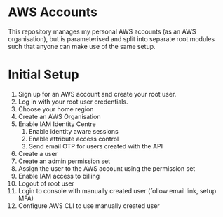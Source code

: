 # AWS Accounts

This repository manages my personal AWS accounts (as an AWS organisation), but is parameterised and split into separate root modules such that anyone can make use of the same setup.

# Initial Setup

1. Sign up for an AWS account and create your root user.
2. Log in with your root user credentials.
3. Choose your home region
4. Create an AWS Organisation
5. Enable IAM Identity Centre
    1. Enable identity aware sessions
    2. Enable attribute access control
    3. Send email OTP for users created with the API
6. Create a user
7. Create an admin permission set
8. Assign the user to the AWS account using the permission set
9. Enable IAM access to billing
10. Logout of root user
11. Login to console with manually created user (follow email link, setup MFA)
12. Configure AWS CLI to use manually created user
